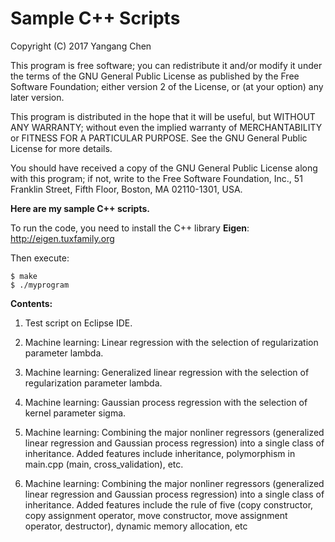 # Sample C++ Scripts

Copyright (C) 2017  Yangang Chen

This program is free software; you can redistribute it and/or
modify it under the terms of the GNU General Public License
as published by the Free Software Foundation; either version 2
of the License, or (at your option) any later version.

This program is distributed in the hope that it will be useful,
but WITHOUT ANY WARRANTY; without even the implied warranty of
MERCHANTABILITY or FITNESS FOR A PARTICULAR PURPOSE.  See the
GNU General Public License for more details.

You should have received a copy of the GNU General Public License
along with this program; if not, write to the Free Software
Foundation, Inc., 51 Franklin Street, Fifth Floor, Boston, MA  02110-1301, USA.

**Here are my sample C++ scripts.**

To run the code, you need to install the C++ library **Eigen**:
http://eigen.tuxfamily.org

Then execute:
```
$ make
$ ./myprogram
```

**Contents:**

1. Test script on Eclipse IDE.

2. Machine learning: Linear regression with the selection of regularization parameter lambda.

3. Machine learning: Generalized linear regression with the selection of regularization parameter lambda.

4. Machine learning: Gaussian process regression with the selection of kernel parameter sigma.

5. Machine learning: Combining the major nonliner regressors (generalized linear regression and Gaussian process regression) into a single class of inheritance. Added features include inheritance, polymorphism in main.cpp (main, cross_validation), etc.

6. Machine learning: Combining the major nonliner regressors (generalized linear regression and Gaussian process regression) into a single class of inheritance. Added features include the rule of five (copy constructor, copy assignment operator, move constructor, move assignment operator, destructor), dynamic memory allocation, etc
